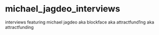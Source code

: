 # michael_jagdeo_interviews
interviews featuring michael jagdeo aka blockface aka attractfund1ng aka attractfunding 
